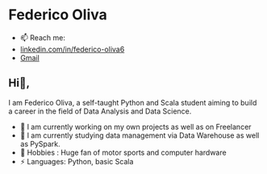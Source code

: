 # Federico Oliva
- 📫 Reach me: 
- [linkedin.com/in/federico-oliva6](https://www.linkedin.com/in/federico-oliva6/)
- [Gmail](mailto:f.oliva1497@gmail.com?subject=[GitHub]%20Source%20Han%20Sans)
## Hi👋, 
I am Federico Oliva, a self-taught Python and Scala student aiming to build a career in the field of Data Analysis and Data Science. 

- 🔭 I am currently working on my own projects as well as on Freelancer
- 🌱 I am currently studying data management via Data Warehouse as well as PySpark.
- 💬 Hobbies : Huge fan of motor sports and computer hardware
-  ⚡ Languages: Python, basic Scala


